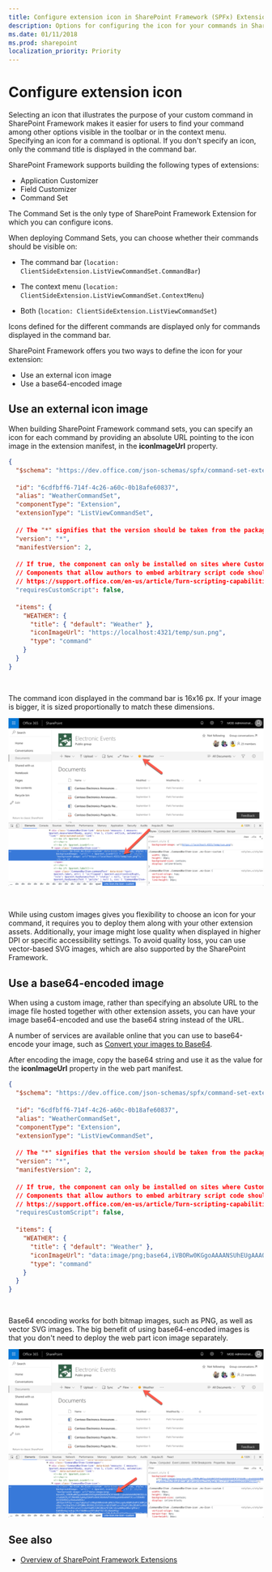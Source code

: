 ```yaml
---
title: Configure extension icon in SharePoint Framework (SPFx) Extensions
description: Options for configuring the icon for your commands in SharePoint Framework (SPFx) Extensions.
ms.date: 01/11/2018
ms.prod: sharepoint
localization_priority: Priority
---
```


# Configure extension icon

Selecting an icon that illustrates the purpose of your custom command in SharePoint Framework makes it easier for users to find your command among other options visible in the toolbar or in the context menu. Specifying an icon for a command is optional. If you don't specify an icon, only the command title is displayed in the command bar.

SharePoint Framework supports building the following types of extensions:

- Application Customizer
- Field Customizer
- Command Set

The Command Set is the only type of SharePoint Framework Extension for which you can configure icons.

When deploying Command Sets, you can choose whether their commands should be visible on:

- The command bar (`location: ClientSideExtension.ListViewCommandSet.CommandBar`)

- The context menu (`location: ClientSideExtension.ListViewCommandSet.ContextMenu`)

- Both (`location: ClientSideExtension.ListViewCommandSet`)

Icons defined for the different commands are displayed only for commands displayed in the command bar.

SharePoint Framework offers you two ways to define the icon for your extension:

- Use an external icon image
- Use a base64-encoded image

## Use an external icon image

When building SharePoint Framework command sets, you can specify an icon for each command by providing an absolute URL pointing to the icon image in the extension manifest, in the **iconImageUrl** property.

```json
{
  "$schema": "https://dev.office.com/json-schemas/spfx/command-set-extension-manifest.schema.json",

  "id": "6cdfbff6-714f-4c26-a60c-0b18afe60837",
  "alias": "WeatherCommandSet",
  "componentType": "Extension",
  "extensionType": "ListViewCommandSet",

  // The "*" signifies that the version should be taken from the package.json
  "version": "*",
  "manifestVersion": 2,

  // If true, the component can only be installed on sites where Custom Script is allowed.
  // Components that allow authors to embed arbitrary script code should set this to true.
  // https://support.office.com/en-us/article/Turn-scripting-capabilities-on-or-off-1f2c515f-5d7e-448a-9fd7-835da935584f
  "requiresCustomScript": false,

  "items": {
    "WEATHER": {
      "title": { "default": "Weather" },
      "iconImageUrl": "https://localhost:4321/temp/sun.png",
      "type": "command"
    }
  }
}
```

<br/>

The command icon displayed in the command bar is 16x16 px. If your image is bigger, it is sized proportionally to match these dimensions.

![Custom image used as the command icon in the command bar](../../../images/extensionicon_commandbar_imagepng.png)

<br/>

While using custom images gives you flexibility to choose an icon for your command, it requires you to deploy them along with your other extension assets. Additionally, your image might lose quality when displayed in higher DPI or specific accessibility settings. To avoid quality loss, you can use vector-based SVG images, which are also supported by the SharePoint Framework.

## Use a base64-encoded image

When using a custom image, rather than specifying an absolute URL to the image file hosted together with other extension assets, you can have your image base64-encoded and use the base64 string instead of the URL.

A number of services are available online that you can use to base64-encode your image, such as [Convert your images to Base64](https://www.base64-image.de).

After encoding the image, copy the base64 string and use it as the value for the **iconImageUrl** property in the web part manifest.

```json
{
  "$schema": "https://dev.office.com/json-schemas/spfx/command-set-extension-manifest.schema.json",

  "id": "6cdfbff6-714f-4c26-a60c-0b18afe60837",
  "alias": "WeatherCommandSet",
  "componentType": "Extension",
  "extensionType": "ListViewCommandSet",

  // The "*" signifies that the version should be taken from the package.json
  "version": "*",
  "manifestVersion": 2,

  // If true, the component can only be installed on sites where Custom Script is allowed.
  // Components that allow authors to embed arbitrary script code should set this to true.
  // https://support.office.com/en-us/article/Turn-scripting-capabilities-on-or-off-1f2c515f-5d7e-448a-9fd7-835da935584f
  "requiresCustomScript": false,

  "items": {
    "WEATHER": {
      "title": { "default": "Weather" },
      "iconImageUrl": "data:image/png;base64,iVBORw0KGgoAAAANSUhEUgAAAQAAAAEACAYAAABccqhmAAAAAXNSR0IB2cksfwAAACBjSFJNAAB6JgAAgIQAAPoAAACA6AAAdTAAAOpgAAA6mAAAF3CculE8AAB/hUlEQVR42u29ebwkWVUn/j03Ipe31PZqr+ruqu7q6pXuZlcRRgUVBRnUn0rpMAJuTDeLog4u48bMiDoMtCA0MjAwOqil4oI6qCO2oIiDTQ...",
      "type": "command"
    }
  }
}
```

<br/>

Base64 encoding works for both bitmap images, such as PNG, as well as vector SVG images. The big benefit of using base64-encoded images is that you don't need to deploy the web part icon image separately.

![Base64 encoded image displayed as web part icon in the toolbox](../../../images/extensionicon_commandbar_base64.png)

## See also

- [Overview of SharePoint Framework Extensions](../overview-extensions.md)
